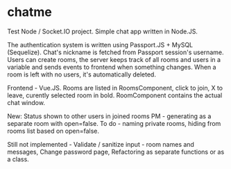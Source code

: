 # chatme
Test Node / Socket.IO project.
Simple chat app written in Node.JS.

The authentication system is written using Passport.JS + MySQL (Sequelize).
Chat's nickname is fetched from Passport session's username.
Users can create rooms, the server keeps track of all rooms and users in a variable and sends events to frontend when something changes.
When a room is left with no users, it's automatically deleted.

Frontend - Vue.JS. Rooms are listed in RoomsComponent, click to join, X to leave, curently selected room in bold.
RoomComponent contains the actual chat window.

New: Status shown to other users in joined rooms
PM - generating as a separate room with open=false. To do - naming private rooms, hiding from rooms list based on open=false.

Still not implemented - Validate / sanitize input - room names and messages, Change password page, Refactoring as separate functions or as a class.
